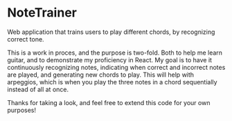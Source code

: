# NoteTrainer
Web application that trains users to play different chords, by recognizing correct tone.

This is a work in proces, and the purpose is two-fold. Both to help me learn guitar, and to demonstrate my proficiency in React. My goal is to have it continuously recognizing notes, indicating when correct and incorrect notes are played, and generating new chords to play. This will help with arpeggios, which is when you play the three notes in a chord sequentially instead of all at once.

Thanks for taking a look, and feel free to extend this code for your own purposes!


